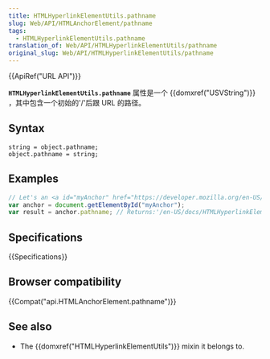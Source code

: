```yaml
---
title: HTMLHyperlinkElementUtils.pathname
slug: Web/API/HTMLAnchorElement/pathname
tags:
  - HTMLHyperlinkElementUtils.pathname
translation_of: Web/API/HTMLHyperlinkElementUtils/pathname
original_slug: Web/API/HTMLHyperlinkElementUtils/pathname
---
```

{{ApiRef("URL API")}}

**`HTMLHyperlinkElementUtils.pathname`** 属性是一个 {{domxref("USVString")}} ，其中包含一个初始的'/'后跟 URL 的路径。

## Syntax

```plain
string = object.pathname;
object.pathname = string;
```

## Examples

```js
// Let's an <a id="myAnchor" href="https://developer.mozilla.org/en-US/docs/HTMLHyperlinkElementUtils.pathname"> element be in the document
var anchor = document.getElementById("myAnchor");
var result = anchor.pathname; // Returns:'/en-US/docs/HTMLHyperlinkElementUtils.pathname'
```

## Specifications

{{Specifications}}

## Browser compatibility

{{Compat("api.HTMLAnchorElement.pathname")}}

## See also

- The {{domxref("HTMLHyperlinkElementUtils")}} mixin it belongs to.
